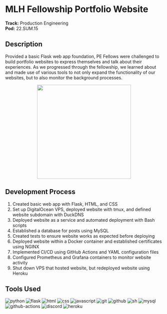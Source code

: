 # MLH Fellowship Portfolio Website
**Track:** Production Engineering  
**Pod:** 22.SUM.15  

## Description
Provided a basic Flask web app foundation, PE Fellows were challenged to build portfolio websites to express themselves and talk about their experiences. As we progressed through the fellowship, we learned about and made use of various tools to not only expand the functionality of our websites, but to also monitor the background processes.

<p align="center">
  <img src="https://user-images.githubusercontent.com/65676639/175758975-bc9c38dc-9cde-4ed4-a8ad-a398182ccb44.gif" width="300">
</p>

## Development Process
1) Created basic web app with Flask, HTML, and CSS
2) Set up DigitalOcean VPS, deployed website with tmux, and defined website subdomain with DuckDNS
3) Deployed website as a service and automated deployment with Bash scripts
4) Established a database for posts using MySQL
5) Created tests to ensure website works as expected before deploying
6) Deployed website within a Docker container and established certificates using NGINX
7) Implemented CI/CD using GitHub Actions and YAML configuration files
8) Configured Prometheus and Grafana containers to monitor website activity
9) Shut down VPS that hosted website, but redeployed website using Heroku

## Tools Used
![python](https://img.shields.io/badge/Python-FFD43B?style=for-the-badge&logo=python&logoColor=blue)
![flask](https://img.shields.io/badge/Flask-000000?style=for-the-badge&logo=flask&logoColor=white)
![html](https://img.shields.io/badge/HTML5-E34F26?style=for-the-badge&logo=html5&logoColor=white)
![css](https://img.shields.io/badge/CSS3-1572B6?style=for-the-badge&logo=css3&logoColor=white)
![javascript](https://img.shields.io/badge/JavaScript-323330?style=for-the-badge&logo=javascript&logoColor=F7DF1E)
![git](https://img.shields.io/badge/GIT-E44C30?style=for-the-badge&logo=git&logoColor=white)
![github](https://img.shields.io/badge/GitHub-100000?style=for-the-badge&logo=github&logoColor=white)
![sh](https://img.shields.io/badge/Shell_Script-121011?style=for-the-badge&logo=gnu-bash&logoColor=white)
![mysql](https://img.shields.io/badge/MySQL-005C84?style=for-the-badge&logo=mysql&logoColor=white)
![github-actions](https://img.shields.io/badge/GitHub_Actions-2088FF?style=for-the-badge&logo=github-actions&logoColor=white)
![discord](https://img.shields.io/badge/Discord-5865F2?style=for-the-badge&logo=discord&logoColor=white)
![heroku](https://img.shields.io/badge/Heroku-430098?style=for-the-badge&logo=heroku&logoColor=white)
